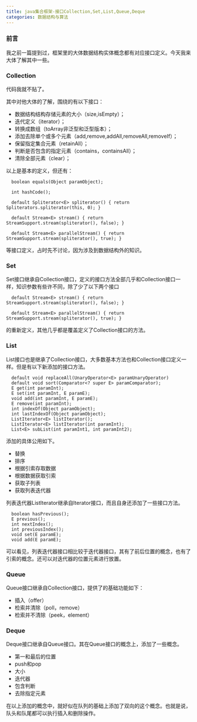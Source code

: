 ```yaml
---
title: java集合框架-接口Collection,Set,List,Queue,Deque
categories: 数据结构与算法
---
```


### 前言

我之前一篇提到过，框架里的大体数据结构实体概念都有对应接口定义。今天我来大体了解其中一些。

### Collection

代码我就不贴了。

其中对他大体的了解，围绕的有以下接口：

* 数据结构结构存储元素的大小（size,isEmpty）；
* 迭代定义（iterator）；
* 转换成数组（toArray非泛型和泛型版本）；
* 添加去除单个或多个元素（add,remove,addAll,removeAll,removeIf）；
* 保留指定集合元素（retainAll）；
* 判断是否包含的指定元素（contains，containsAll）；
* 清除全部元素（clear）；

以上是基本的定义，但还有：

```
  boolean equals(Object paramObject);

  int hashCode();

  default Spliterator<E> spliterator() { return Spliterators.spliterator(this, 0); }

  default Stream<E> stream() { return StreamSupport.stream(spliterator(), false); }

  default Stream<E> parallelStream() { return StreamSupport.stream(spliterator(), true); }
```

等接口定义，占时先不讨论，因为涉及到数据结构外的知识。

### Set

Set接口继承自Collection接口，定义的接口方法全部几乎和Collection接口一样，知识参数有些许不同，除了少了以下两个接口

```
  default Stream<E> stream() { return StreamSupport.stream(spliterator(), false); }

  default Stream<E> parallelStream() { return StreamSupport.stream(spliterator(), true); }
```

的重新定义，其他几乎都是覆盖定义了Collection接口的方法。

### List

List接口也是继承了Collection接口，大多数基本方法也和Collection接口定义一样。但是有以下新添加的接口方法。

```
  default void replaceAll(UnaryOperator<E> paramUnaryOperator)
  default void sort(Comparator<? super E> paramComparator);
  E get(int paramInt);
  E set(int paramInt, E paramE);
  void add(int paramInt, E paramE);
  E remove(int paramInt);
  int indexOf(Object paramObject);
  int lastIndexOf(Object paramObject);
  ListIterator<E> listIterator();
  ListIterator<E> listIterator(int paramInt);
  List<E> subList(int paramInt1, int paramInt2);
```
添加的具体公用如下。

* 替换
* 排序
* 根据引索存取数据
* 根据数据获取引索
* 获取子列表
* 获取列表迭代器

列表迭代器ListIterator继承自Iterator接口，而且自身还添加了一些接口方法。

```
  boolean hasPrevious();
  E previous();
  int nextIndex();
  int previousIndex();
  void set(E paramE);
  void add(E paramE);
```

可以看见，列表迭代器接口相比较于迭代器接口，其有了前后位置的概念，也有了引索的概念。还可以对迭代器的位置元素进行放置。

### Queue

Queue接口继承自Collection接口，提供了的基础功能如下：

* 插入（offer）
* 检索并清除（poll，remove）
* 检索并不清除（peek，element）

### Deque

Deque接口继承自Queue接口。其在Queue接口的概念上，添加了一些概念。

* 第一和最后的位置
* push和pop
* 大小
* 迭代器
* 包含判断
* 去除指定元素

在以上添加的概念中，就好似在队列的基础上添加了双向的这个概念。也就是说，队头和队尾都可以执行插入和删除操作。